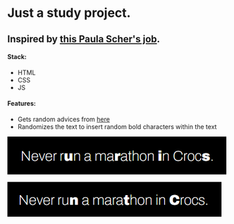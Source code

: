 # Just a study project.

## Inspired by [this Paula Scher's job](https://www.designweek.co.uk/issues/30-march-5-april-2015/paula-scher-uses-revolutionary-typeface-in-rebrand-of-the-new-school/).

#### **Stack**:

- HTML
- CSS
- JS

#### **Features**:

- Gets random advices from [here](https://api.adviceslip.com/advice)
- Randomizes the text to insert random bold characters within the text

![alt text](docs/img/01.png)

![alt text](docs/img/02.png)
